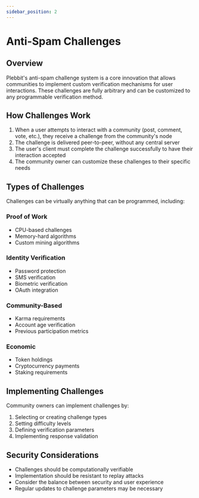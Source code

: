 ```yaml
---
sidebar_position: 2
---
```


# Anti-Spam Challenges

## Overview

Plebbit's anti-spam challenge system is a core innovation that allows communities to implement custom verification mechanisms for user interactions. These challenges are fully arbitrary and can be customized to any programmable verification method.

## How Challenges Work

1. When a user attempts to interact with a community (post, comment, vote, etc.), they receive a challenge from the community's node
2. The challenge is delivered peer-to-peer, without any central server
3. The user's client must complete the challenge successfully to have their interaction accepted
4. The community owner can customize these challenges to their specific needs

## Types of Challenges

Challenges can be virtually anything that can be programmed, including:

### Proof of Work
- CPU-based challenges
- Memory-hard algorithms
- Custom mining algorithms

### Identity Verification
- Password protection
- SMS verification
- Biometric verification
- OAuth integration

### Community-Based
- Karma requirements
- Account age verification
- Previous participation metrics

### Economic
- Token holdings
- Cryptocurrency payments
- Staking requirements

## Implementing Challenges

Community owners can implement challenges by:

1. Selecting or creating challenge types
2. Setting difficulty levels
3. Defining verification parameters
4. Implementing response validation

## Security Considerations

- Challenges should be computationally verifiable
- Implementation should be resistant to replay attacks
- Consider the balance between security and user experience
- Regular updates to challenge parameters may be necessary 